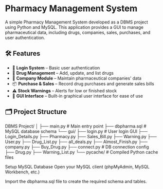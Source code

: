 # Pharmacy Management System

A simple Pharmacy Management System developed as a DBMS project using Python and MySQL. This application provides a GUI to manage pharmaceutical data, including drugs, companies, sales, purchases, and user authentication.

## 🛠 Features

- 🧾 **Login System** – Basic user authentication
- 💊 **Drug Management** – Add, update, and list drugs
- 🏬 **Company Module** – Maintain pharmaceutical companies' data
- 📦 **Purchase & Sales** – Record drug purchases and generate sales bills
- ⚠️ **Stock Warnings** – Alerts for low or finished stock
- 📜 **GUI Interface** – Built-in graphical user interface for ease of use

## 🗂 Project Structure

DBMS Project/
│
├── main.py # Main entry point
├── dbpharma.sql # MySQL database schema
└── gui/
├── login.py # User login GUI
├── Login_Details.py
├── Pharmacy.py
├── Sales_Bill.py
├── Warning.py
├── User.py
├── Drug_List.py
├── all_deals.py
├── Almost_Finish.py
├── company.py
├── Buy_Drug.py
├── connect.py # DB connection config
├── Drug.py
├── Warning_List.py
└── pycache/ # Compiled Python cache files

Setup MySQL Database
Open your MySQL client (phpMyAdmin, MySQL Workbench, etc.)

Import the dbpharma.sql file to create the required schema and tables.
